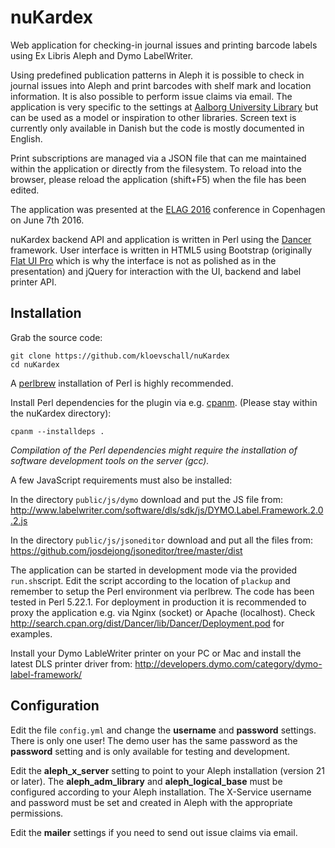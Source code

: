 # nuKardex
Web application for checking-in journal issues and printing barcode labels using Ex Libris Aleph and Dymo LabelWriter.

Using predefined publication patterns in Aleph it is possible to check in journal issues into Aleph and print barcodes with shelf mark and location information. It is also possible to perform issue claims via email. The application is very specific to the settings at [Aalborg University Library](http://www.aub.aau.dk) but can be used as a model or inspiration to other libraries. Screen text is currently only available in Danish but the code is mostly documented in English.

Print subscriptions are managed via a JSON file that can me maintained within the application or directly from the filesystem. To reload into the browser, please reload the application (shift+F5) when the file has been edited.

The application was presented at the [ELAG 2016](http://elag2016.org/index.php/program/) conference in Copenhagen on June 7th 2016.

nuKardex backend API and application is written in Perl using the [Dancer](http://perldancer.org/) framework. User interface is written in HTML5 using Bootstrap (originally [Flat UI Pro](http://designmodo.com/flat/) which is why the interface is not as polished as in the presentation) and jQuery for interaction with the UI, backend and label printer API.

## Installation

Grab the source code:

    git clone https://github.com/kloevschall/nuKardex
    cd nuKardex

A [perlbrew](https://perlbrew.pl/) installation of Perl is highly recommended.

Install Perl dependencies for the plugin via e.g. [cpanm](https://metacpan.org/pod/App::cpanminus). (Please stay within the nuKardex directory):

    cpanm --installdeps .

*Compilation of the Perl dependencies might require the installation of software development tools on the server (gcc).*
    
A few JavaScript requirements must also be installed:

In the directory `public/js/dymo` download and put the JS file from: http://www.labelwriter.com/software/dls/sdk/js/DYMO.Label.Framework.2.0.2.js

In the directory `public/js/jsoneditor` download and put all the files from: https://github.com/josdejong/jsoneditor/tree/master/dist

The application can be started in development mode via the provided `run.sh`script. Edit the script according to the location of `plackup` and remember to setup the Perl environment via perlbrew. The code has been tested in Perl 5.22.1. For deployment in production it is recommended to proxy the application e.g. via Nginx (socket) or Apache (localhost). Check http://search.cpan.org/dist/Dancer/lib/Dancer/Deployment.pod for examples.

Install your Dymo LableWriter printer on your PC or Mac and install the latest DLS printer driver from: http://developers.dymo.com/category/dymo-label-framework/

## Configuration

Edit the file `config.yml` and change the __username__ and __password__ settings. There is only one user! The demo user has the same password as the __password__ setting and is only available for testing and development.

Edit the __aleph_x_server__ setting to point to your Aleph installation (version 21 or later). The __aleph_adm_library__ and __aleph_logical_base__ must be configured according to your Aleph installation. The X-Service username and password must be set and created in Aleph with the appropriate permissions.

Edit the __mailer__ settings if you need to send out issue claims via email.
